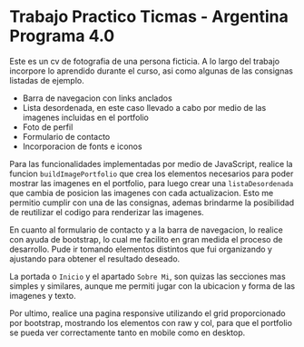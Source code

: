 
# Trabajo Practico Ticmas - Argentina Programa 4.0

Este es un cv de fotografia de una persona ficticia.
A lo largo del trabajo incorpore lo aprendido durante el curso, asi como algunas de las consignas listadas de ejemplo.

- Barra de navegacion con links anclados
- Lista desordenada, en este caso llevado a cabo por medio de las imagenes incluidas en el portfolio
- Foto de perfil
- Formulario de contacto
- Incorporacion de fonts e iconos

Para las funcionalidades implementadas por medio de JavaScript, realice la funcion `buildImagePortfolio` que crea los elementos necesarios para poder mostrar las imagenes en el portfolio, para luego crear una `listaDesordenada` que cambia de posicion las imagenes con cada actualizacion. Esto me permitio cumplir con una de las consignas, ademas brindarme la posibilidad de reutilizar el codigo para renderizar las imagenes.

En cuanto al formulario de contacto y a la barra de navegacion, lo realice con ayuda de bootstrap, lo cual me facilito en gran medida el proceso de desarrollo. Pude ir tomando elementos distintos que fui organizando y ajustando para obtener el resultado deseado.

La portada o `Inicio` y el apartado `Sobre Mi`, son quizas las secciones mas simples y similares, aunque me permiti jugar con la ubicacion y forma de las imagenes y texto.

Por ultimo, realice una pagina responsive utilizando el grid proporcionado por bootstrap, mostrando los elementos con raw y col, para que el portfolio se pueda ver correctamente tanto en mobile como en desktop.